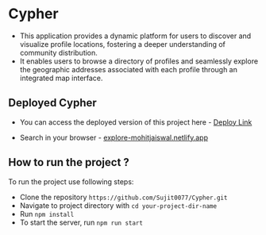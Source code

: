 # Cypher

- This application provides a dynamic platform for users to discover and visualize profile locations, fostering a deeper understanding of community distribution.
- It enables users to browse a directory of profiles and seamlessly explore the geographic addresses associated with each profile through an integrated map interface.

## Deployed Cypher

- You can access the deployed version of this project here - [Deploy Link](https://sujitcypher.netlify.app/)

- Search in your browser - [explore-mohitjaiswal.netlify.app](https://sujitcypher.netlify.app/)



## How to run the project ?
To run the project use following steps:

- Clone the repository ```https://github.com/Sujit0077/Cypher.git```
- Navigate to project directory with ```cd your-project-dir-name```
- Run ```npm install```
- To start the server, run ```npm run start```